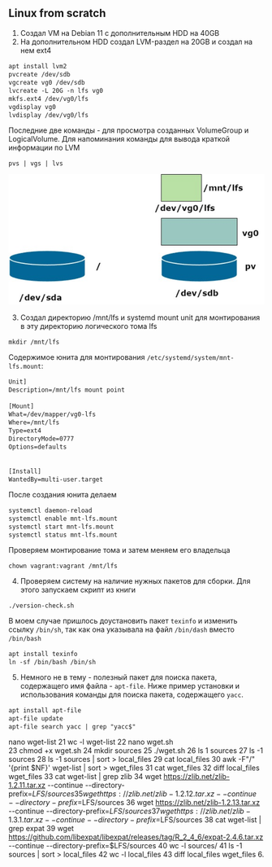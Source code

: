 ## Linux from scratch
1. Создал VM на Debian 11 с дополнительным HDD на 40GB
2. На дополнительном HDD создал LVM-раздел на 20GB и создал на нем ext4
``` 
apt install lvm2
pvcreate /dev/sdb
vgcreate vg0 /dev/sdb
lvcreate -L 20G -n lfs vg0
mkfs.ext4 /dev/vg0/lfs
vgdisplay vg0
lvdisplay /dev/vg0/lfs
```
Последние две команды - для просмотра созданных VolumeGroup и LogicalVolume. Для напоминания команды для вывода краткой информации по LVM
```
pvs | vgs | lvs
```
![](lfs-001.jpg)

3. Создал директорию /mnt/lfs и systemd mount unit для монтирования в эту директорию логического тома lfs
```
mkdir /mnt/lfs
```
Содержимое юнита для монтирования `/etc/systemd/system/mnt-lfs.mount`:
```
Unit]
Description=/mnt/lfs mount point

[Mount]
What=/dev/mapper/vg0-lfs
Where=/mnt/lfs
Type=ext4
DirectoryMode=0777
Options=defaults


[Install]
WantedBy=multi-user.target
```
После создания юнита делаем 
```
systemctl daemon-reload
systemctl enable mnt-lfs.mount
systemctl start mnt-lfs.mount
systemctl status mnt-lfs.mount
```
Проверяем монтирование тома и затем меняем его владельца
```
chown vagrant:vagrant /mnt/lfs
```
4. Проверяем систему на наличие нужных пакетов для сборки. Для этого запускаем скрипт из книги
```
./version-check.sh
```
В моем случае пришлось доустановить пакет `texinfo` и изменить ссылку `/bin/sh`, так как она указывала на файл `/bin/dash` вместо `/bin/bash`
```
apt install texinfo
ln -sf /bin/bash /bin/sh
```

5. Немного не в тему - полезный пакет для поиска пакета, содержащего имя файла - `apt-file`. Ниже пример установки и использования команды для поиска пакета, содержащего `yacc`. 
```
apt install apt-file
apt-file update
apt-file search yacc | grep "yacc$"
```

nano wget-list
   21  wc -l wget-list 
   22  nano wget.sh  
   23  chmod +x wget.sh 
   24  mkdir sources
   25  ./wget.sh 
   26  ls 1 sources
   27  ls -1 sources
   28  ls -1 sources | sort > local_files
   29  cat local_files 
   30  awk -F"/" '{print $NF}' wget-list | sort > wget_files
   31  cat wget_files 
   32  diff local_files wget_files 
   33  cat wget-list | grep zlib
   34  wget https://zlib.net/zlib-1.2.11.tar.xz --continue --directory-prefix=$LFS/sources
   35  wget https://zlib.net/zlib-1.2.12.tar.xz --continue --directory-prefix=$LFS/sources
   36  wget https://zlib.net/zlib-1.2.13.tar.xz --continue --directory-prefix=$LFS/sources
   37  wget https://zlib.net/zlib-1.3.1.tar.xz --continue --directory-prefix=$LFS/sources
   38  cat wget-list | grep expat
   39  wget https://github.com/libexpat/libexpat/releases/tag/R_2_4_6/expat-2.4.6.tar.xz --continue --directory-prefix=$LFS/sources
   40  wc -l sources/
   41  ls -1 sources | sort > local_files
   42  wc -l local_files 
   43  diff local_files wget_files
6. 
   
